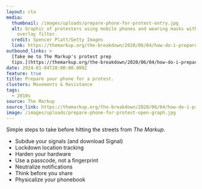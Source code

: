 ```yaml
---
layout: cta
media:
  thumbnail: /images/uploads/prepare-phone-for-protest-entry.jpg
  alt: Graphic of protesters using mobile phones and wearing masks with a red
    overlay filter.
  credit: Spencer Platt/Getty Images
  link: https://themarkup.org/the-breakdown/2020/06/04/how-do-i-prepare-my-phone-for-a-protest
outbound_links: >
  [Take me to The Markup's protest prep
  tips.](https://themarkup.org/the-breakdown/2020/06/04/how-do-i-prepare-my-phone-for-a-protest)
date: 2024-01-04T20:00:00.000Z
feature: true
title: Prepare your phone for a protest.
clusters: Movements & Resistance
tags:
  - 2010s
source: The Markup
source_link: https://themarkup.org/the-breakdown/2020/06/04/how-do-i-prepare-my-phone-for-a-protest
image: /images/uploads/prepare-phone-for-protest-open-graph.jpg
---
```

Simple steps to take before hitting the streets from _The Markup_.

- Subdue your signals (and download Signal)
- Lockdown location tracking
- Harden your hardware
- Use a passcode, not a fingerprint
- Neutralize notifications
- Think before you share
- Physicalize your phonebook